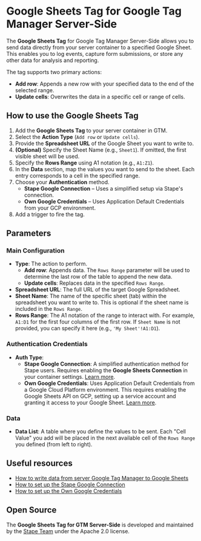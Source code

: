 # Google Sheets Tag for Google Tag Manager Server-Side

The **Google Sheets Tag** for Google Tag Manager Server-Side allows you to send data directly from your server container to a specified Google Sheet. This enables you to log events, capture form submissions, or store any other data for analysis and reporting.

The tag supports two primary actions:

- **Add row**: Appends a new row with your specified data to the end of the selected range.
- **Update cells**: Overwrites the data in a specific cell or range of cells.

## How to use the Google Sheets Tag

1.  Add the **Google Sheets Tag** to your server container in GTM.
2.  Select the **Action Type** (`Add row` or `Update cells`).
3.  Provide the **Spreadsheet URL** of the Google Sheet you want to write to.
4.  **(Optional)** Specify the Sheet Name (e.g., `Sheet1`). If omitted, the first visible sheet will be used.
5.  Specify the **Rows Range** using A1 notation (e.g., `A1:Z1`).
6.  In the **Data** section, map the values you want to send to the sheet. Each entry corresponds to a cell in the specified range.
7.  Choose your **Authentication** method.
    - **Stape Google Connection** – Uses a simplified setup via Stape's connection.
    - **Own Google Credentials** – Uses Application Default Credentials from your GCP environment.
8.  Add a trigger to fire the tag.


## Parameters

### Main Configuration
- **Type**: The action to perform.
    - **Add row**: Appends data. The `Rows Range` parameter will be used to determine the last row of the table to append the new data.
    - **Update cells**: Replaces data in the specified `Rows Range`.
- **Spreadsheet URL**: The full URL of the target Google Spreadsheet.
- **Sheet Name**: The name of the specific sheet (tab) within the spreadsheet you want to write to. This is optional if the sheet name is included in the `Rows Range`.
- **Rows Range**: The A1 notation of the range to interact with. For example, `A1:D1` for the first four columns of the first row. If `Sheet Name` is not provided, you can specify it here (e.g., `'My Sheet'!A1:D1`).

### Authentication Credentials
- **Auth Type**:
    - **Stape Google Connection**: A simplified authentication method for Stape users. Requires enabling the **Google Sheets Connection** in your container settings. [Learn more](https://stape.io/blog/write-data-from-server-google-tag-manager-to-google-sheets#google-sheets-connection).
    - **Own Google Credentials**: Uses Application Default Credentials from a Google Cloud Platform environment. This requires enabling the Google Sheets API on GCP, setting up a service account and granting it access to your Google Sheet. [Learn more](https://stape.io/blog/write-data-from-server-google-tag-manager-to-google-sheets#how-to-set-google-sheets-tag-up-for-non-stape-userstials).


### Data
- **Data List**: A table where you define the values to be sent. Each "Cell Value" you add will be placed in the next available cell of the `Rows Range` you defined (from left to right).

## Useful resources

- [How to write data from server Google Tag Manager to Google Sheets](https://stape.io/blog/write-data-from-server-google-tag-manager-to-google-sheets)
- [How to set up the Stape Google Connection](https://stape.io/blog/write-data-from-server-google-tag-manager-to-google-sheets#google-sheets-connection)
- [How to set up the Own Google Credentials](https://stape.io/blog/write-data-from-server-google-tag-manager-to-google-sheets#how-to-set-google-sheets-tag-up-for-non-stape-users)

## Open Source

The **Google Sheets Tag for GTM Server-Side** is developed and maintained by the [Stape Team](https://stape.io/) under the Apache 2.0 license.